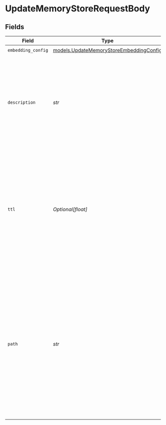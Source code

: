 # UpdateMemoryStoreRequestBody


## Fields

| Field                                                                                                                                                                                                                                           | Type                                                                                                                                                                                                                                            | Required                                                                                                                                                                                                                                        | Description                                                                                                                                                                                                                                     | Example                                                                                                                                                                                                                                         |
| ----------------------------------------------------------------------------------------------------------------------------------------------------------------------------------------------------------------------------------------------- | ----------------------------------------------------------------------------------------------------------------------------------------------------------------------------------------------------------------------------------------------- | ----------------------------------------------------------------------------------------------------------------------------------------------------------------------------------------------------------------------------------------------- | ----------------------------------------------------------------------------------------------------------------------------------------------------------------------------------------------------------------------------------------------- | ----------------------------------------------------------------------------------------------------------------------------------------------------------------------------------------------------------------------------------------------- |
| `embedding_config`                                                                                                                                                                                                                              | [models.UpdateMemoryStoreEmbeddingConfig](../models/updatememorystoreembeddingconfig.md)                                                                                                                                                        | :heavy_check_mark:                                                                                                                                                                                                                              | N/A                                                                                                                                                                                                                                             |                                                                                                                                                                                                                                                 |
| `description`                                                                                                                                                                                                                                   | *str*                                                                                                                                                                                                                                           | :heavy_check_mark:                                                                                                                                                                                                                              | The description of the memory store. Be as precise as possible to help the AI to understand the purpose of the memory store.                                                                                                                    |                                                                                                                                                                                                                                                 |
| `ttl`                                                                                                                                                                                                                                           | *Optional[float]*                                                                                                                                                                                                                               | :heavy_minus_sign:                                                                                                                                                                                                                              | The default time to live of every memory document created within the memory store. Useful to control if the documents in the memory should be store for short or long term.                                                                     |                                                                                                                                                                                                                                                 |
| `path`                                                                                                                                                                                                                                          | *str*                                                                                                                                                                                                                                           | :heavy_check_mark:                                                                                                                                                                                                                              | The path where the entity is stored in the project structure. The first element of the path always represents the project name. Any subsequent path element after the project will be created as a folder in the project if it does not exists. | Customer Service/Billing/Refund                                                                                                                                                                                                                 |